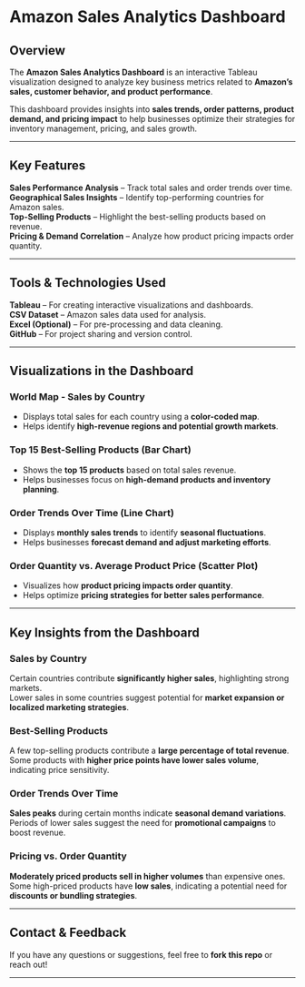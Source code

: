 # Amazon Sales Analytics Dashboard  

## Overview  
The **Amazon Sales Analytics Dashboard** is an interactive Tableau visualization designed to analyze key business metrics related to **Amazon’s sales, customer behavior, and product performance**.  

This dashboard provides insights into **sales trends, order patterns, product demand, and pricing impact** to help businesses optimize their strategies for inventory management, pricing, and sales growth.  

---

## Key Features  
**Sales Performance Analysis** – Track total sales and order trends over time.  
**Geographical Sales Insights** – Identify top-performing countries for Amazon sales.  
**Top-Selling Products** – Highlight the best-selling products based on revenue.  
**Pricing & Demand Correlation** – Analyze how product pricing impacts order quantity.  

---

## Tools & Technologies Used  
**Tableau** – For creating interactive visualizations and dashboards.  
**CSV Dataset** – Amazon sales data used for analysis.  
**Excel (Optional)** – For pre-processing and data cleaning.  
**GitHub** – For project sharing and version control.  

---

##  Visualizations in the Dashboard  

###  World Map - Sales by Country  
- Displays total sales for each country using a **color-coded map**.  
- Helps identify **high-revenue regions and potential growth markets**.  

###  Top 15 Best-Selling Products (Bar Chart)  
- Shows the **top 15 products** based on total sales revenue.  
- Helps businesses focus on **high-demand products and inventory planning**.  

###  Order Trends Over Time (Line Chart)  
- Displays **monthly sales trends** to identify **seasonal fluctuations**.  
- Helps businesses **forecast demand and adjust marketing efforts**.  

###  Order Quantity vs. Average Product Price (Scatter Plot)   
- Visualizes how **product pricing impacts order quantity**.  
- Helps optimize **pricing strategies for better sales performance**.  

---

##  Key Insights from the Dashboard  

###  Sales by Country  
 Certain countries contribute **significantly higher sales**, highlighting strong markets.  
 Lower sales in some countries suggest potential for **market expansion or localized marketing strategies**.  

###  Best-Selling Products  
 A few top-selling products contribute a **large percentage of total revenue**.  
 Some products with **higher price points have lower sales volume**, indicating price sensitivity.  

###  Order Trends Over Time  
 **Sales peaks** during certain months indicate **seasonal demand variations**.  
 Periods of lower sales suggest the need for **promotional campaigns** to boost revenue.  

###  Pricing vs. Order Quantity  
**Moderately priced products sell in higher volumes** than expensive ones.  
Some high-priced products have **low sales**, indicating a potential need for **discounts or bundling strategies**.  

---

## Contact & Feedback  
If you have any questions or suggestions, feel free to **fork this repo** or reach out!  

---

